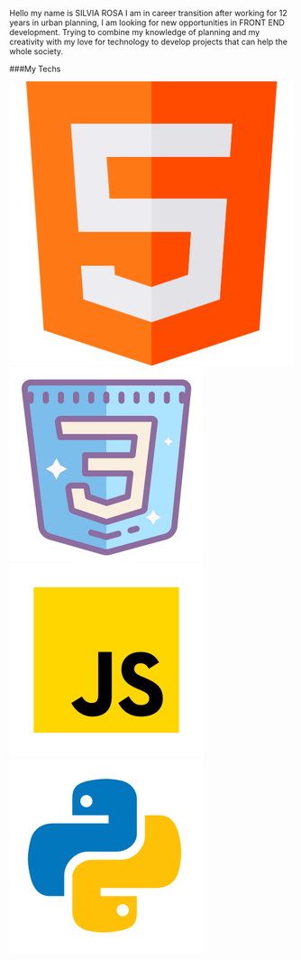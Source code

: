 Hello my name is SILVIA ROSA I am in career transition after working for 12 years in urban planning, I am looking for new opportunities in FRONT END development.
Trying to combine my knowledge of planning and my creativity with my love for technology to develop projects that can help the whole society.

###My Techs

<img src="html.png" alt="" secret="'">
<img src="css3.png" alt="" secret="'">
<img src="javascript.png" alt="" secret="'">
<img src="python.png" alt="" secret="'">
<img src="C#.png" alt="" secret="'">
